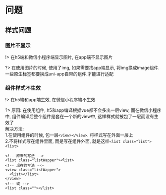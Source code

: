 # 问题

## 样式问题

### 图片不显示
!> 在h5端和微信小程序端显示图片, 在app端不显示图片

?> 在使用图片的时候, 使用了img, 如果需要找app端显示, 将img换成image组件. 一些原生标签都要换成uni-app自带的组件.才能进行适配

### 组件样式不生效
!> 在h5端和app端生效, 在微信小程序端不生效.

?> 原因: 在使用组件, h5和app编译根据vue都不会多出一层view, 而在微信小程序中, 组件编译后整个组件是套在一个新的view中, 这样样式就被包了一层而没有生效了  
解决方法:  
1.在使用组件的时候, 包一层`<view></view>`. 将样式写在外面一层上  
2.不将样式写在组件里面, 而是写在组件外面, 就是这样`<list class="list"><list>`

```vue
<!-- 原来的写法 -->
<list class="listWapper"><list>
<!-- 现在的写法 -->
<view class="listWapper">
  <list></list>
</view>
<!-- 或 -->
<list class=""></list>
```